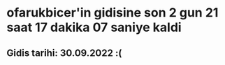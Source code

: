 # ofarukbicer'in gidisine son 2 gun 21 saat 17 dakika 07 saniye kaldi

## Gidis tarihi: 30.09.2022 :(